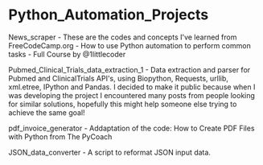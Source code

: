 # Python_Automation_Projects

News_scraper - These are the codes and concepts I've learned from FreeCodeCamp.org - How to use Python automation to perform common tasks - Full Course by @1littlecoder

Pubmed_Clinical_Trials_data_extraction_1 - Data extraction and parser for Pubmed and ClinicalTrials API's, using Biopython, Requests, urllib, xml.etree, IPython and Pandas. I decided to make it public because when I was developing the project I encountered many posts from people looking for similar solutions, hopefully this might help someone else trying to achieve the same goal!

pdf_invoice_generator - Addaptation of the code: How to Create PDF Files with Python from The PyCoach

JSON_data_converter - A script to reformat JSON input data.
